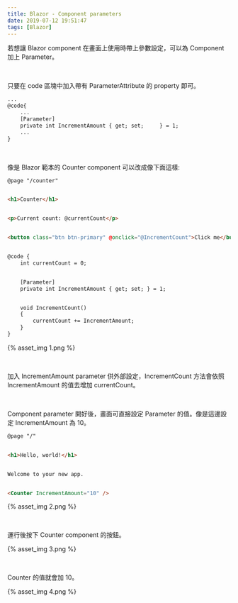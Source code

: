 ```yaml
---
title: Blazor - Component parameters
date: 2019-07-12 19:51:47
tags: [Blazor]
---
```


若想讓 Blazor component 在畫面上使用時帶上參數設定，可以為 Component 加上 Parameter。  

<!-- More -->

</br>


只要在 code 區塊中加入帶有 ParameterAttribute 的 property 即可。  

```html
...
@code{
    ...
    [Parameter]
    private int IncrementAmount { get; set;     } = 1;
    ...
}
```

</br>


像是 Blazor 範本的 Counter component 可以改成像下面這樣:  

```html
@page "/counter"


<h1>Counter</h1>


<p>Current count: @currentCount</p>


<button class="btn btn-primary" @onclick="@IncrementCount">Click me</button>


@code {
    int currentCount = 0;


    [Parameter]
    private int IncrementAmount { get; set; } = 1;


    void IncrementCount()
    {
        currentCount += IncrementAmount;
    }
}
```

{% asset_img 1.png %}

</br>


加入 IncrementAmount parameter 供外部設定，IncrementCount 方法會依照 IncrementAmount 的值去增加 currentCount。  

</br>


Component parameter 開好後，畫面可直接設定 Parameter 的值。像是這邊設定 IncrementAmount 為 10。 

```html
@page "/"


<h1>Hello, world!</h1>


Welcome to your new app.


<Counter IncrementAmount="10" />
```

{% asset_img 2.png %}

</br>


運行後按下 Counter component 的按鈕。  

{% asset_img 3.png %}

</br>


Counter 的值就會加 10。  

{% asset_img 4.png %}
